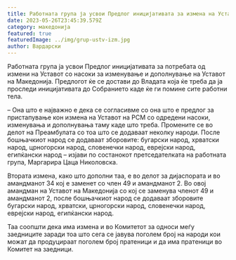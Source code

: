 ```yaml
---
title: Работната група ја усвои Предлог иницијативата за измена на Уставот
date: 2023-05-26T23:45:39.579Z
category: македонија
featured: true
featuredImage: ../img/grup-ustv-izm.jpg
author: Вардарски
---
```

<!--StartFragment-->

Работната група ја усвои Предлог иницијативата за потребата од измени на Уставот со насоки за изменување и дополнување на Уставот на Македонија. Предлогот ќе се достави до Владата која ќе треба да ја проследи иницијативата до Собранието каде ќе ги помине сите работни тела.

– Она што е најважно е дека се согласивме со она што е предлог за пристапување кон измена на Уставот на РСМ со одредени насоки, изменувања и дополнувања таму каде што треба. Промените се во делот на Преамбулата со тоа што се додаваат неколку народи. После бошњачкиот народ се додаваат зборовите: бугарски народ, хрватски народ, црногорски народ, словенечки народ, еврејски народ, египќански народ – изјави по состанокот претседателката на работната група, Маргарира Цаца Николовска.

Втората измена, како што дополни таа, е во делот за дијаспората и во амандманот 34 кој е заменет со член 49 и амандманот 2. Во овој амандман на Уставот на Македонија со кој се заменува членот 49 и амандманот 2, после бошњачкиот народ се додаваат зборовите бугарски народ, хрватски, црногорски народ, словенечки народ, еврејски народ, египќански народ.

Таа соопшти дека има измена и во Комитетот за односи меѓу заедниците заради тоа што сега се јавува поголем број на народи кои можат да продуцираат поголем број пратеници и да има пратеници во Комитет на заедници.

<!--EndFragment-->